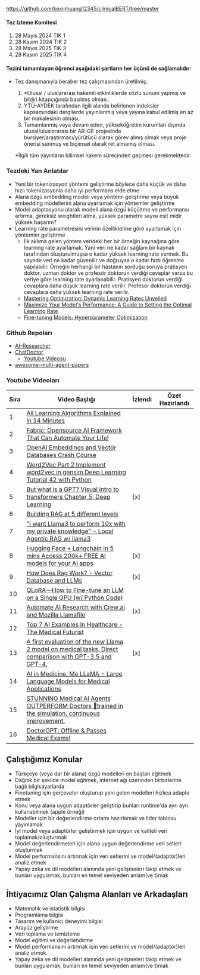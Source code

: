 https://github.com/kexinhuang12345/clinicalBERT/tree/master

#### Tez Izleme Komitesi

1. 28 Mayıs 2024 TIK 1
2. 28 Kasım 2024 TIK 2
3. 28 Mayıs 2025 TIK 3
4. 28 Kasım 2025 TIK 4

#### Tezini tamamlayan öğrenci aşağıdaki şartların her üçünü de sağlamalıdır:

- Tez danışmanıyla beraber tez çalışmasından üretilmiş;

  1. \*Ulusal / uluslararası hakemli etkinliklerde sözlü sunum yapmış ve bildiri kitapçığında basılmış olması,
  2. YTÜ-AYDEK tarafından ilgili alanda belirlenen indeksler kapsamındaki dergilerde yayınlanmış veya yayına kabul edilmiş en az bir makalesinin olması,
  3. Tamamlanmış veya devam eden, yükseköğretim kurumları dışında ulusal/uluslararası bir AR-GE projesinde bursiyer/araştırmacı/yürütücü olarak görev almış olmak veya proje önerisi sunmuş ve biçimsel olarak ret almamış olması.

  \*İlgili tüm yayınların bilimsel hakem sürecinden geçmesi gerekmektedir.

### Tezdeki Yan Anlatılar

- Yeni bir tokenizasyon yöntemi geliştirme böylece daha küçük ve daha hızlı tokenizasyonla daha iyi performans elde etme
- Alana özgü embedding modeli veya yöntemi geliştirme veya büyük embedding modellerini alana uyarlamak için yöntemler geliştirme
- Model adaptasyonu olarak modeli alana özgü küçültme ve performansı artırma, gereksiz weightleri atma, yüksek parametre sayısı eşit midir yüksek başarım?
- Learning rate parametresini verinin özelliklerine göre ayarlamak için yöntemler geliştirme
  - İlk aklıma gelen yöntem verideki her bir örneğin kaynağına göre learning rate ayarlamak. Yani veri ne kadar sağlam bir kaynak tarafından oluşturulmuşsa o kadar yüksek learning rate vermek. Bu sayede veri ne kadar güvenilir ve doğruysa o kadar hızlı öğrenme yapılabilir. Örneğin herhangi bir hastanın sorduğu soruya pratisyen doktor, uzman doktor ve profesör doktorun verdiği cevaplar varsa bu veriye göre learning rate ayarlanabilir. Pratisyen doktorun verdiği cevaplara daha düşük learning rate verilir. Profesör doktorun verdiği cevaplara daha yüksek learning rate verilir.
  - [Mastering Optimization: Dynamic Learning Rates Unveiled](https://statusneo.com/mastering-optimization-dynamic-learning-rates-unveiled/)
  - [Maximize Your Model's Performance: A Guide to Setting the Optimal Learning Rate](https://www.linkedin.com/pulse/maximize-your-models-performance-guide-setting-rate-solis-castro/)
  - [Fine-tuning Models: Hyperparameter Optimization](https://encord.com/blog/fine-tuning-models-hyperparameter-optimization/)

### Github Repoları

- [AI-Researcher](https://github.com/Tech-Watt/AI-Researcher)
- [ChatDoctor](https://github.com/Kent0n-Li/ChatDoctor)
  - [Youtube Videosu](https://youtu.be/3uXy2ZS0aJg)
- [awesome-multi-agent-papers](https://github.com/kyegomez/awesome-multi-agent-papers)

### Youtube Videoları

| Sıra | Video Başlığı                                                                                                                                         | İzlendi | Özet Hazırlandı |
| ---- | ----------------------------------------------------------------------------------------------------------------------------------------------------- | ------- | --------------- |
| 1    | [All Learning Algorithms Explained in 14 Minutes](https://youtu.be/BT6Aw6Q75Yg)                                                                       |         |                 |
| 2    | [Fabric: Opensource AI Framework That Can Automate Your Life!](https://youtu.be/nTQIYWgn-lQ)                                                          |         |                 |
| 3    | [OpenAI Embeddings and Vector Databases Crash Course](https://youtu.be/ySus5ZS0b94)                                                                   |         |                 |
| 4    | [Word2Vec Part 2 Implement word2vec in gensim Deep Learning Tutorial 42 with Python](https://youtu.be/Q2NtCcqmIww)                                    |         |                 |
| 5    | [But what is a GPT? Visual intro to transformers Chapter 5, Deep Learning](https://youtu.be/wjZofJX0v4M)                                              | [x]     |                 |
| 6    | [Building RAG at 5 different levels](https://youtu.be/oxepyi_hLuA)                                                                                    |         |                 |
| 7    | ["I want Llama3 to perform 10x with my private knowledge" - Local Agentic RAG w/ llama3](https://youtu.be/u5Vcrwpzoz8)                                |         |                 |
| 8    | [Hugging Face + Langchain in 5 mins Access 200k+ FREE AI models for your AI apps](https://youtu.be/_j7JEDWuqLE)                                       | [x]     |                 |
| 9    | [How Does Rag Work? - Vector Database and LLMs](https://www.youtube.com/shorts/xS55duPS-Pw)                                                           | [x]     |                 |
| 10   | [QLoRA—How to Fine-tune an LLM on a Single GPU (w/ Python Code)](https://youtu.be/XpoKB3usmKc)                                                        |         |                 |
| 11   | [Automate AI Research with Crew.ai and Mozilla Llamafile](https://youtu.be/OUgb3hKSn9U)                                                               | [x]     |                 |
| 12   | [Top 7 AI Examples In Healthcare - The Medical Futurist](https://youtu.be/mkiDXTS6-mU)                                                                |         |                 |
| 13   | [A first evaluation of the new Llama 2 model on medical tasks. Direct comparison with GPT-3.5 and GPT-4.](https://www.youtube.com/shorts/RXDdqKGnrkI) | [x]     |                 |
| 14   | [AI in Medicine: Me LLaMA - Large Language Models for Medical Applications](https://youtu.be/Z41qeL9Dzq4)                                             |         |                 |
| 15   | [STUNNING Medical AI Agents OUTPERFORM Doctors 🤯trained in the simulation, continuous improvement.](https://youtu.be/jQwwLEZ2Hz8)                    |         |                 |
| 16   | [DoctorGPT: Offline & Passes Medical Exams!](https://youtu.be/J9nJh33GM-w)                                                                            |         |                 |

<!--
DoctorGPT: Offline & Passes Medical Exams! to kebab case => doctorgpt-offline-passes-medical-exams

https://www.tusrehberi.com/37/tus-da-cikan-soru-cesitleri
https://tusiyer.org/anatomi-f65/anatomi-2022-sem-t61.html
https://www.antitusif2024.com/viewforum.php?f=298
 -->

## Çalıştığımız Konular

- Türkçeye (veya dar bir alana) özgü modelleri en baştan eğitmek
- Dağıtık bir şekilde model eğitmek, internet ağı üzerinden birbirlerine bağlı bilgisayarlarda
- Finetuning için çerçeveler oluşturup yeni gelen modelleri hızlıca adapte etmek
- Konu veya alana uygun adaptörler geliştirip bunları runtime'da ayrı ayrı kullanabilmek (apple örneği)
- Modeller için bir değerlendirme ortamı hazırlamak ve lider tablosu yayınlamak
- İyi model veya adaptörler geliştirmek için uygun ve kaliteli veri toplamak/oluşturmak
- Model değerlendirmeleri için alana uygun değerlendirme veri setleri oluşturmak
- Model performansını artırmak için veri setlerini ve model/(adaptör)leri analiz etmek
- Yapay zeka ve dil modelleri alanında yeni gelişmeleri takip etmek ve bunları uygulamak, bunları en temel seviyeden anlam(ve t)mak

## İhtiyacımız Olan Çalışma Alanları ve Arkadaşları
- Matematik ve istatistik bilgisi
- Programlama bilgisi
- Tasarım ve kullanıcı deneyimi bilgisi
- Arayüz geliştirme
- Veri toplama ve temizleme
- Model eğitimi ve değerlendirme
- Model performansını artırmak için veri setlerini ve model/(adaptör)leri analiz etmek
- Yapay zeka ve dil modelleri alanında yeni gelişmeleri takip etmek ve bunları uygulamak, bunları en temel seviyeden anlam(ve t)mak
